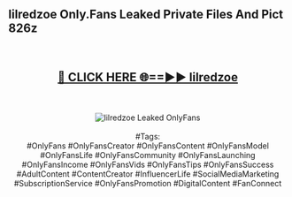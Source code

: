 <h2>lilredzoe Only.Fans Leaked Private Files And Pict 826z</h2>
<br>
<div align="center">
<h2><a href="https://mediafiles.top/lilredzoe" rel="nofollow">🔴 CLICK HERE 🌐==►► lilredzoe</a></h2>
<br>
<br>
<a href="https://mediafiles.top/lilredzoe" rel="nofollow" data-target="animated-image.originalLink"><img src="https://i.ibb.co.com/WyWwxjT/player-gif2.gif" alt="lilredzoe Leaked OnlyFans" style="max-width: 100%; display: inline-block;" data-target="animated-image.originalImage"></a>
<br><br>
#Tags:
<br>
#OnlyFans #OnlyFansCreator #OnlyFansContent #OnlyFansModel #OnlyFansLife #OnlyFansCommunity #OnlyFansLaunching #OnlyFansIncome #OnlyFansVids #OnlyFansTips #OnlyFansSuccess #AdultContent #ContentCreator #InfluencerLife #SocialMediaMarketing #SubscriptionService #OnlyFansPromotion #DigitalContent #FanConnect
</div>
<br>